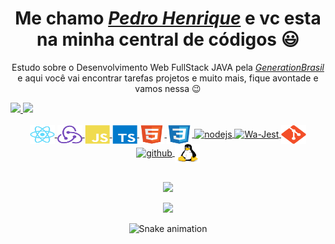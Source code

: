<div>
  <h1 align="center">Me chamo <a href="https://www.linkedin.com/in/pedro-henrique-a3331719a/"><i>Pedro Henrique</i></a> e vc esta na minha central de códigos 😃️</h1>
  <p align="center">Estudo sobre o Desenvolvimento Web FullStack JAVA pela  <a href="https://brazil.generation.org/"><i>GenerationBrasil</i></a> e aqui você vai encontrar tarefas projetos e muito mais, fique avontade e vamos nessa 😉️ <a 
</div>

</h1>

<div>
<a href="https://github.com/Pedrobrsp">
    <img height="150em" src="https://github-readme-stats.vercel.app/api?username=Pedrobrsp&count_private=true&include_all_commits=true&show_icons=true&theme=great-gatsby&hide_border=false&show_owner=true"/>
    <img height="150em" src="https://github-readme-stats.vercel.app/api/top-langs/?username=Pedrobrsp&theme=great-gatsby&hide_border=false&&layout=compact"/>

</div>

<div align="center" valign="top"><br>
  <img align="center" alt="React" height="30" width="40" src="https://raw.githubusercontent.com/devicons/devicon/master/icons/react/react-original.svg">
  <img align="center" alt="Redux" height="30" width="40" src="https://raw.githubusercontent.com/devicons/devicon/master/icons/redux/redux-original.svg">
  <img align="center" alt="Js" height="30" width="40" src="https://raw.githubusercontent.com/devicons/devicon/master/icons/javascript/javascript-plain.svg">
  <img align="center" alt="Js" height="30" width="40" src="https://raw.githubusercontent.com/devicons/devicon/master/icons/typescript/typescript-plain.svg">
  <img align="center" alt="HTML" height="30" width="40" src="https://raw.githubusercontent.com/devicons/devicon/master/icons/html5/html5-original.svg">
  <img align="center" alt="CSS" height="30" width="40" src="https://raw.githubusercontent.com/devicons/devicon/master/icons/css3/css3-original.svg">
  <img align="center" alt="nodejs" height="30" width="40" src="https://cdn.worldvectorlogo.com/logos/nodejs-icon.svg">
  <img align="center" alt="Wa-Jest" height="30" width="40" src="https://cdn.jsdelivr.net/gh/devicons/devicon/icons/jest/jest-plain.svg">
  <img align="center" alt="git" height="30" width="40" src="https://raw.githubusercontent.com/devicons/devicon/master/icons/git/git-original.svg">
  <img align="center" alt="github" height="35" width="35" src="/assets/GitHub.png">
<!--   <img align="center" alt="github" height="30" width="40" src="https://raw.githubusercontent.com/devicons/devicon/master/icons/github/github-original.svg"> -->
  <img align="center" alt="linux" height="30" width="40" src="https://raw.githubusercontent.com/devicons/devicon/master/icons/linux/linux-original.svg">
</div><br>

<div align="center">

 <a href = "mailto:pedrohenrique.silvagomes23@gmail.com"><img src="https://img.shields.io/badge/Gmail-D14836?style=for-the-badge&logo=gmail&logoColor=white" target="_blank"></a>
  
  <a href="https://www.linkedin.com/in/pedro-henrique-a3331719a//" target="_blank"><img src="https://img.shields.io/badge/-LinkedIn-%230077B5?style=for-the-badge&logo=linkedin&logoColor=white" target="_blank"></a> 
  
</div>

<div align="center">
  
  ![Snake animation](https://github.com/danielbped/danielbped/blob/output/github-contribution-grid-snake.svg)
  
</div>
